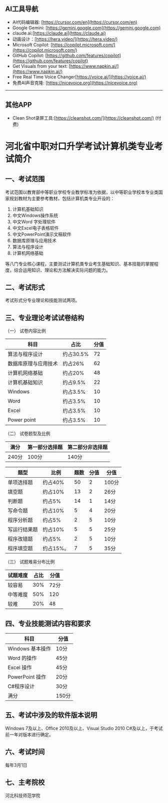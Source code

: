 ## AI工具导航


- AI代码编辑器: [https://cursor.com/en](https://cursor.com/en)
- Google Gemini: [https://gemini.google.com](https://gemini.google.com)
- claude.ai:[https://claude.ai](https://claude.ai)
- 动画设计：[https://hera.video/](https://hera.video/)
- Microsoft Copilot: [https://copilot.microsoft.com/](https://copilot.microsoft.com/)
- GitHub Copilot: [https://github.com/features/copilot](https://github.com/features/copilot)
- Get Visuals from your text: [https://www.napkin.ai/](https://www.napkin.ai/)
- Free Real Time Voice Changer[https://voice.ai/](https://voice.ai/)
- 免费AI声音克隆: [https://nicevoice.org](https://nicevoice.org)
---

## 其他APP

- Clean Shot录屏工具:[https://cleanshot.com/](https://cleanshot.com/) (付费)

# 河北省中职对口升学考试计算机类专业考试简介
## 一、考试范围

考试范围以教育部中等职业学校专业教学标准为依据，以中等职业学校本专业类国家规划教材为主要参考教材，包括计算机类专业开设的：

1. 计算机基础知识
2. 中文Windows操作系统
3. 中文Word 字处理软件
4. 中文Excel电子表格软件
5. 中文PowerPoint演示文稿软件
6. 数据库原理与应用技术
7. 算法与程序设计
8. 计算机网络基础

等八门专业核心课程，主要测试计算机类专业考生基础知识、基本技能的掌握程度，综合运用知识、理论和方法解决实际问题的能力。

## 二、考试形式

考试形式分专业理论和技能测试两项。


## 三、专业理论考试试卷结构

（一） 试卷内容比例

| 科目                 | 占比      | 分值 |
| -------------------- | --------- | ---- |
| 算法与程序设计       | 约占30.5% | 72   |
| 数据库原理与应用技术 | 约占26%   |   62   |
| 计算机网络基础       | 约占20%   |  48    |
| 计算机基础知识       | 约占9.5%  | 22 |
| Windows              | 约占3.5%  |  10    |
| Word                 | 约占3.5%  | 10   |
| Excel                | 约占3.5%  | 10   |
| Power point          | 约占3.5%  |  10    |

（二） 试卷题型及比例

| 满分  | 第一部分选择题 | 第二部分非选择题 |
| ----- | -------------- | ---------------- |
| 240分 | 100分          | 140分            |


| 题型         | 比例      |题数|分值| 分值  |
| ------------ | --------- |---|---| ----- |
| 单项选择题   | 约占40%   |50 |2|100分 |
| 填空题       | 约占10%   |13|2| 26分  |
| 判断题       | 约占5%    |14|1| 14分   |
| 写命令题     | 约占10%   |5|4| 20分  |
| 程序分析题   | 约占5%    |2|5| 10分  |
| 写运行结果题 | 约占10%   |5|5| 25分  |
| 程序改错题   | 约占5%    |2|5| 10分  |
| 程序填空题   | 约占15%。 |7|5| 35分  |

（三） 试题难易分布比例

| 试题难度 | 占比 | 分值 |
| -------- | ---- | ---- |
| 较容易   | 30%  | 72分 |
| 中等难度 | 50%  | 120  |
| 较难     | 20%  | 48   |


## 四、专业技能测试内容和要求

|        科目          |   分值   |
| ---------------- | ---- |
| Windows 基本操作 | 10分 |
| Word 的操作      | 45分 |
| Excel 操作       | 45分 |
| PowerPoint 操作  | 20分 |
| C#程序设计       | 30分 |
|满分|150分|

## 五、考试中涉及的软件版本说明

Windows 7及以上、Office 2010及以上、Visual Studio 2010 C#及以上，于考试前一年对版本进行确定。

## 六、考试时间

每年3月1日

## 七、主考院校

河北科技师范学院
